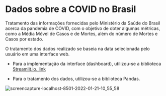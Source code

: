 # Dados sobre a COVID no Brasil

Tratamento das informações fornecidas pelo Ministério da Saúde do Brasil acerca da pandemia de COVID, com o objetivo de obter algumas métricas, como a Média Móvel de Casos e de Mortes, além do número de Mortes e Casos por estado.

O tratamento dos dados realizado se baseia na data selecionada pelo usuário em uma interface web.

- Para a implementação da interface (dashboard), utilizou-se a biblioteca [Streamlit.io. link](https://streamlit.io/)

- Para o tratamento dos dados, utilizou-se a biblioteca Pandas.

 
![screencapture-localhost-8501-2022-01-21-10_55_58](https://user-images.githubusercontent.com/64854811/150539140-a8e3726e-9772-4f5e-b8d1-fd139411445d.png)
